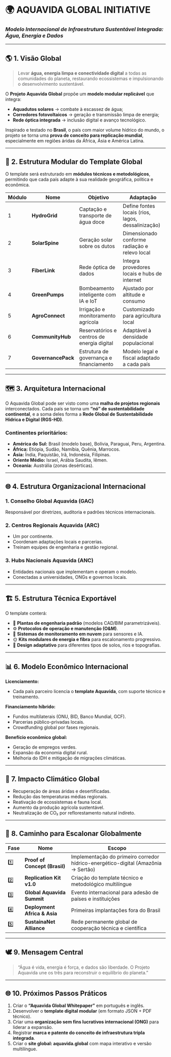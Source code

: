 # 🌍 **AQUAVIDA GLOBAL INITIATIVE**

### *Modelo Internacional de Infraestrutura Sustentável Integrada: Água, Energia e Dados*

---

## 🌎 1. Visão Global

> Levar **água, energia limpa e conectividade digital** a todas as comunidades do planeta, restaurando ecossistemas e impulsionando o desenvolvimento sustentável.

O **Projeto Aquavida Global** propõe um **modelo modular replicável** que integra:

* **Aquadutos solares** → combate à escassez de água;
* **Corredores fotovoltaicos** → geração e transmissão limpa de energia;
* **Rede óptica integrada** → inclusão digital e avanço tecnológico.

Inspirado e testado no **Brasil**, o país com maior volume hídrico do mundo, o projeto se torna uma **prova de conceito para replicação mundial**, especialmente em regiões áridas da África, Ásia e América Latina.

---

## 🧩 2. Estrutura Modular do Template Global

O template será estruturado em **módulos técnicos e metodológicos**, permitindo que cada país adapte à sua realidade geográfica, política e econômica.

| Módulo | Nome               | Objetivo                                   | Adaptação                                          |
| ------ | ------------------ | ------------------------------------------ | -------------------------------------------------- |
| 1      | **HydroGrid**      | Captação e transporte de água doce         | Define fontes locais (rios, lagos, dessalinização) |
| 2      | **SolarSpine**     | Geração solar sobre os dutos               | Dimensionado conforme radiação e relevo local      |
| 3      | **FiberLink**      | Rede óptica de dados                       | Integra provedores locais e hubs de internet       |
| 4      | **GreenPumps**     | Bombeamento inteligente com IA e IoT       | Ajustado por altitude e consumo                    |
| 5      | **AgroConnect**    | Irrigação e monitoramento agrícola         | Customizado para agricultura local                 |
| 6      | **CommunityHub**   | Reservatórios e centros de energia digital | Adaptável à densidade populacional                 |
| 7      | **GovernancePack** | Estrutura de governança e financiamento    | Modelo legal e fiscal adaptado a cada país         |

---

## 🗺️ 3. Arquitetura Internacional

O Aquavida Global pode ser visto como uma **malha de projetos regionais** interconectados.
Cada país se torna um **“nó” de sustentabilidade continental**, e a soma deles forma a **Rede Global de Sustentabilidade Hídrica e Digital (RGS-HD)**.

### Continentes prioritários:

* **América do Sul:** Brasil (modelo base), Bolívia, Paraguai, Peru, Argentina.
* **África:** Etiópia, Sudão, Namíbia, Quênia, Marrocos.
* **Ásia:** Índia, Paquistão, Irã, Indonésia, Filipinas.
* **Oriente Médio:** Israel, Arábia Saudita, Iêmen.
* **Oceania:** Austrália (zonas desérticas).

---

## 🌐 4. Estrutura Organizacional Internacional

### **1. Conselho Global Aquavida (GAC)**

Responsável por diretrizes, auditoria e padrões técnicos internacionais.

### **2. Centros Regionais Aquavida (ARC)**

* Um por continente.
* Coordenam adaptações locais e parcerias.
* Treinam equipes de engenharia e gestão regional.

### **3. Hubs Nacionais Aquavida (ANC)**

* Entidades nacionais que implementam e operam o modelo.
* Conectadas a universidades, ONGs e governos locais.

---

## 🏗️ 5. Estrutura Técnica Exportável

O template conterá:

* 🧱 **Plantas de engenharia padrão** (modelos CAD/BIM parametrizáveis).
* ⚙️ **Protocolos de operação e manutenção (O&M)**.
* 💾 **Sistemas de monitoramento em nuvem** para sensores e IA.
* 🌞 **Kits modulares de energia e fibra** para escalonamento progressivo.
* 🌊 **Design adaptativo** para diferentes tipos de solos, rios e topografias.

---

## 📊 6. Modelo Econômico Internacional

**Licenciamento:**

* Cada país parceiro licencia o **template Aquavida**, com suporte técnico e treinamento.

**Financiamento híbrido:**

* Fundos multilaterais (ONU, BID, Banco Mundial, GCF).
* Parcerias público-privadas locais.
* Crowdfunding global por fases regionais.

**Benefício econômico global:**

* Geração de empregos verdes.
* Expansão da economia digital rural.
* Melhoria do IDH e mitigação de migrações climáticas.

---

## 🌱 7. Impacto Climático Global

* Recuperação de áreas áridas e desertificadas.
* Redução das temperaturas médias regionais.
* Reativação de ecossistemas e fauna local.
* Aumento da produção agrícola sustentável.
* Neutralização de CO₂ por reflorestamento natural indireto.

---

## 🧭 8. Caminho para Escalonar Globalmente

| Fase | Nome                          | Escopo                                                                            |
| ---- | ----------------------------- | --------------------------------------------------------------------------------- |
| 1️⃣  | **Proof of Concept (Brasil)** | Implementação do primeiro corredor hídrico-energético-digital (Amazônia → Sertão) |
| 2️⃣  | **Replication Kit v1.0**      | Criação do template técnico e metodológico multilíngue                            |
| 3️⃣  | **Global Aquavida Summit**    | Evento internacional para adesão de países e instituições                         |
| 4️⃣  | **Deployment Africa & Asia**  | Primeiras implantações fora do Brasil                                             |
| 5️⃣  | **SustainaNet Alliance**      | Rede permanente global de cooperação técnica e científica                         |

---

## 🕊️ 9. Mensagem Central

> “Água é vida, energia é força, e dados são liberdade.
> O Projeto Aquavida une os três para reconstruir o equilíbrio do planeta.”

---

## 🌐 10. Próximos Passos Práticos

1. Criar o **“Aquavida Global Whitepaper”** em português e inglês.
2. Desenvolver o **template digital modular** (em formato JSON + PDF técnico).
3. Criar uma **organização sem fins lucrativos internacional (ONG)** para liderar a expansão.
4. Registrar **marca e patente do conceito de infraestrutura tripla integrada**.
5. Criar o **site global: aquavida.global** com mapa interativo e versão multilíngue.

